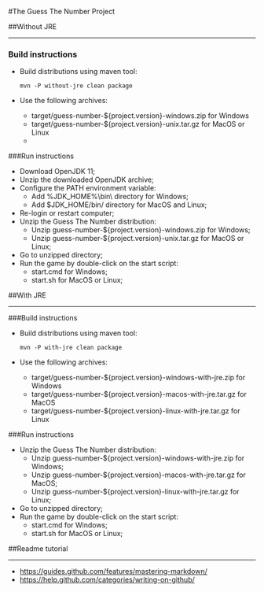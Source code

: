  #The Guess The Number Project


 ##Without JRE

-------------------------------
 ### Build instructions

- Build distributions using maven tool:

    ```
    mvn -P without-jre clean package
    ```
- Use the following archives:
  - target/guess-number-${project.version}-windows.zip for Windows
  - target/guess-number-${project.version}-unix.tar.gz for MacOS or Linux
  - 
 ###Run instructions
  
- Download OpenJDK 11;
- Unzip the downloaded OpenJDK archive;
- Configure the PATH environment variable:
  - Add %JDK_HOME%\bin\ directory for Windows;
  - Add $JDK_HOME/bin/ directory for MacOS and Linux;
- Re-login or restart computer;
- Unzip the Guess The Number distribution:
    - Unzip guess-number-${project.version}-windows.zip for Windows;
  - Unzip guess-number-${project.version}-unix.tar.gz for MacOS or Linux;
- Go to unzipped directory;
- Run the game by double-click on the start script:
    - start.cmd for Windows;
    - start.sh for MacOS or Linux;


 ##With JRE

---------------------------------------
 ###Build instructions

- Build distributions using maven tool:

    ```
    mvn -P with-jre clean package
    ```
- Use the following archives:
  - target/guess-number-${project.version}-windows-with-jre.zip for Windows
  - target/guess-number-${project.version}-macos-with-jre.tar.gz for MacOS
  - target/guess-number-${project.version}-linux-with-jre.tar.gz for Linux

 ###Run instructions

- Unzip the Guess The Number distribution:
  - Unzip guess-number-${project.version}-windows-with-jre.zip for Windows;
  - Unzip guess-number-${project.version}-macos-with-jre.tar.gz for MacOS;
  - Unzip guess-number-${project.version}-linux-with-jre.tar.gz for Linux; 
- Go to unzipped directory;
- Run the game by double-click on the start script:
  - start.cmd for Windows;
  - start.sh for MacOS or Linux;


 ##Readme tutorial

-------------------------------------
- https://guides.github.com/features/mastering-markdown/
- https://help.github.com/categories/writing-on-github/